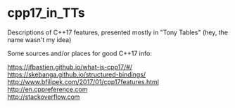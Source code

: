 # cpp17_in_TTs
Descriptions of C++17 features, presented mostly in "Tony Tables" (hey, the name wasn't my idea)

Some sources and/or places for good C++17 info:

https://jfbastien.github.io/what-is-cpp17/#/  
https://skebanga.github.io/structured-bindings/  
http://www.bfilipek.com/2017/01/cpp17features.html  
http://en.cppreference.com  
http://stackoverflow.com  

